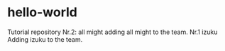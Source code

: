 # hello-world
Tutorial repository
Nr.2: all might
adding all might to the team.
Nr.1 izuku
Adding izuku to the team.
